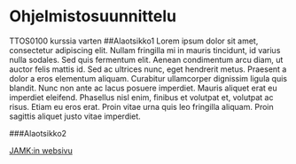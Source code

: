# Ohjelmistosuunnittelu
TTOS0100 kurssia varten
##Alaotsikko1
Lorem ipsum dolor sit amet, consectetur adipiscing elit. Nullam fringilla mi in mauris tincidunt, id varius nulla sodales. Sed quis fermentum elit. Aenean condimentum arcu diam, ut auctor felis mattis id. Sed ac ultrices nunc, eget hendrerit metus. Praesent a dolor a eros elementum aliquam. Curabitur ullamcorper dignissim ligula quis blandit. Nunc non ante ac lacus posuere imperdiet. Mauris aliquet erat eu imperdiet eleifend. Phasellus nisl enim, finibus et volutpat et, volutpat ac risus. Etiam eu eros erat. Proin vitae urna quis leo fringilla aliquam. Proin sagittis aliquet justo vitae imperdiet.

###Alaotsikko2

[JAMK:in websivu](http://www.jamk.fi)

